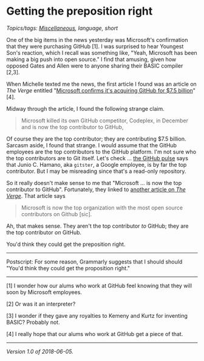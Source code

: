 Getting the preposition right
=============================

*Topics/tags: [Miscellaneous](index-misc), language, short*

One of the big items in the news yesterday was Microsoft's confirmation
that they were purchasing GitHub [1].  I was surprised to hear Youngest
Son's reaction, which I recall was something like, "Yeah, Microsoft has
been making a big push into open source."  I find that amusing, given how
opposed Gates and Allen were to anyone sharing their BASIC compiler [2,3].

When Michelle texted me the news, the first
article I found was an article on _The Verge_
entitled "[Microsoft confirms it's acquiring GitHub for $7.5
billion](https://www.theverge.com/2018/6/4/17422788/microsoft-github-acquisition-official-deal)" [4].

Midway through the article, I found the following strange claim.

> Microsoft killed its own GitHub competitor, Codeplex, in December and is now the top contributor to GitHub, 

Of course they are the top contributor; they are contributing $7.5 billion.
Sarcasm aside, I found that strange.  I would assume that the GitHub
employees are the top contributors to the GitHub platform.  I'm not sure
who the top contributors are to Git itself.  Let's check ... [the GitHub
pulse](https://github.com/git/git/pulse) says that Junio C. Hamano, aka
`gitster`, a Google employee, is by far the top contributor.  But I may
be misreading since that's a read-only repository.

So it really doesn't make sense to me that "Microsoft ... is now the
top contributor to GitHub".  Fortunately, they linked to [another
article on _The Verge_](https://www.theverge.com/2016/9/15/12926288/microsoft-really-does-love-linux).  That article says

> Microsoft is now the top organization with the most open source contributors on Github [sic].

Ah, that makes sense.  They aren't the top contributor *to* GitHub; they
are the top contributor *on* GitHub.

You'd think they could get the preposition right.

---

Postscript: For some reason, Grammarly suggests that I should should
"You'd think they could get the proposition right."

---

[1] I wonder how our alums who work at GitHub feel knowing that they
will soon by Microsoft employees.

[2] Or was it an interpreter?

[3] I wonder if they gave any royalties to Kemeny and Kurtz for inventing
BASIC?  Probably not.

[4] I really hope that our alums who work at GitHub get a piece of that.

---

*Version 1.0 of 2018-06-05.*
